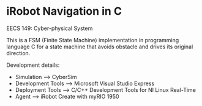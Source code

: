 iRobot Navigation in C
======================

EECS 149: Cyber-physical System

This is a FSM (Finite State Machine) implementation in programming language C for a state machine that avoids obstacle and drives its original direction.

Development details:
  * Simulation --> CyberSim
  * Development Tools --> Microsoft Visual Studio Express
  * Deployment Tools --> C/C++ Development Tools for NI Linux Real-Time
  * Agent --> iRobot Create with myRIO 1950
